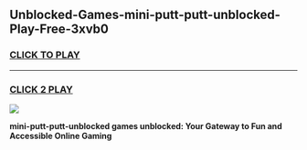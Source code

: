 
## Unblocked-Games-mini-putt-putt-unblocked-Play-Free-3xvb0
<h3>
<a href="https://premium76.site?title=mini-putt-putt-unblocked&ref=18A1">CLICK TO PLAY</a></h3>
<hr>

<h3>
<a href="https://premium76.site?title=mini-putt-putt-unblocked&ref=18A1">CLICK 2 PLAY</a>
  
</h3>

<a href="https://premium76.site?title=mini-putt-putt-unblocked&ref=18A1"><img src="https://clearcache.store/games.png"></a>


**mini-putt-putt-unblocked games unblocked: Your Gateway to Fun and Accessible Online Gaming**
